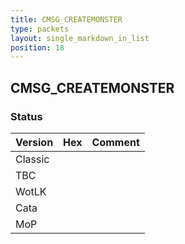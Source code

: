 ```yaml
---
title: CMSG_CREATEMONSTER
type: packets
layout: single_markdown_in_list
position: 18
---
```


## CMSG_CREATEMONSTER

### Status

Version | Hex | Comment
---------- | ---------- | ---------- 
Classic |  |  
TBC |  |  
WotLK |  |  
Cata |  |  
MoP |  |  